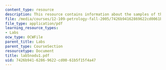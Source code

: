 ```yaml
---
content_type: resource
description: This resource contains information about the samples of the earth's mantle.
file: /media/courses/12-109-petrology-fall-2005/7426b94162869622cd0061b5f15f4a47_lab5nodu1.pdf
file_type: application/pdf
learning_resource_types:
- Labs
ocw_type: OCWFile
parent_title: Labs
parent_type: CourseSection
resourcetype: Document
title: lab5nodu1.pdf
uid: 7426b941-6286-9622-cd00-61b5f15f4a47
---
```

